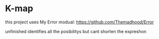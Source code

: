 # K-map

this project uses My Error modual: https://github.com/Themadhood/Error


unfinished
identifies all the posibilitys but cant shorten the expreshon
